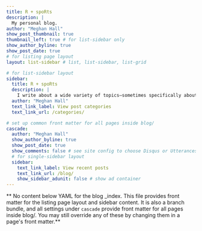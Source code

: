 ```yaml
---
title: R + spoRts
description: |
  My personal blog.
author: "Meghan Hall"
show_post_thumbnail: true
thumbnail_left: true # for list-sidebar only
show_author_byline: true
show_post_date: true
# for listing page layout
layout: list-sidebar # list, list-sidebar, list-grid

# for list-sidebar layout
sidebar: 
  title: R + spoRts
  description: |
    I write about a wide variety of topics—sometimes specifically about hockey, sometimes more generally about R.
  author: "Meghan Hall"
  text_link_label: View post categories
  text_link_url: /categories/

# set up common front matter for all pages inside blog/
cascade:
  author: "Meghan Hall"
  show_author_byline: true
  show_post_date: true
  show_comments: false # see site config to choose Disqus or Utterances
  # for single-sidebar layout
  sidebar:
    text_link_label: View recent posts
    text_link_url: /blog/
    show_sidebar_adunit: false # show ad container
---
```


** No content below YAML for the blog _index. This file provides front matter for the listing page layout and sidebar content. It is also a branch bundle, and all settings under `cascade` provide front matter for all pages inside blog/. You may still override any of these by changing them in a page's front matter.**